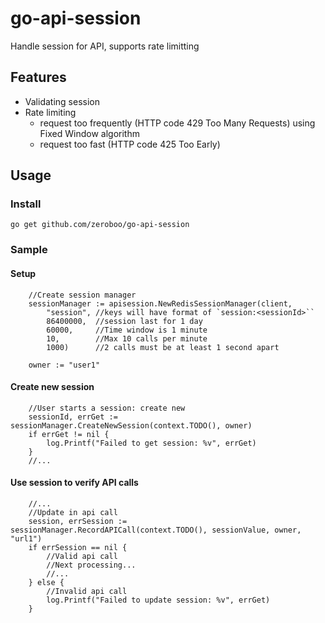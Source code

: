 # go-api-session
Handle session for API, supports rate limitting


## Features
- Validating session 
- Rate limiting 
  - request too frequently (HTTP code 429 Too Many Requests) using Fixed Window algorithm
  - request too fast (HTTP code 425 Too Early)
## Usage
### Install
```shell
go get github.com/zeroboo/go-api-session
```
### Sample 
#### Setup
```golang
	//Create session manager
	sessionManager := apisession.NewRedisSessionManager(client,
		"session", //keys will have format of `session:<sessionId>``
		86400000,  //session last for 1 day
		60000,     //Time window is 1 minute
		10,        //Max 10 calls per minute
		1000)      //2 calls must be at least 1 second apart

	owner := "user1"
```
#### Create new session
```golang
	//User starts a session: create new
	sessionId, errGet := sessionManager.CreateNewSession(context.TODO(), owner)
	if errGet != nil {
		log.Printf("Failed to get session: %v", errGet)
	}
	//...
```
#### Use session to verify API calls
```golang
	//...
	//Update in api call
	session, errSession := sessionManager.RecordAPICall(context.TODO(), sessionValue, owner, "url1")
	if errSession == nil {
		//Valid api call
		//Next processing...
		//...
	} else {
		//Invalid api call
		log.Printf("Failed to update session: %v", errGet)
	}
	
```